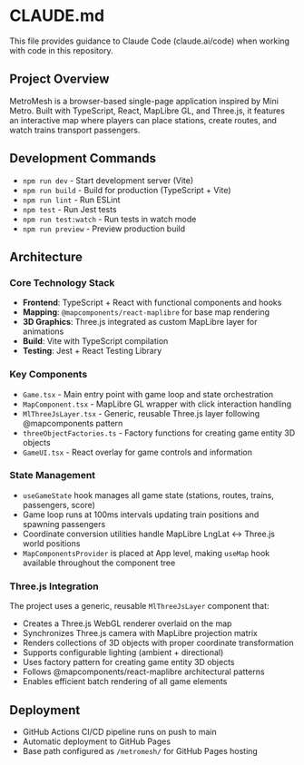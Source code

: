 # CLAUDE.md

This file provides guidance to Claude Code (claude.ai/code) when working with code in this repository.

## Project Overview

MetroMesh is a browser-based single-page application inspired by Mini Metro. Built with TypeScript, React, MapLibre GL, and Three.js, it features an interactive map where players can place stations, create routes, and watch trains transport passengers.

## Development Commands

- `npm run dev` - Start development server (Vite)
- `npm run build` - Build for production (TypeScript + Vite)
- `npm run lint` - Run ESLint
- `npm test` - Run Jest tests
- `npm run test:watch` - Run tests in watch mode
- `npm run preview` - Preview production build

## Architecture

### Core Technology Stack
- **Frontend**: TypeScript + React with functional components and hooks
- **Mapping**: `@mapcomponents/react-maplibre` for base map rendering
- **3D Graphics**: Three.js integrated as custom MapLibre layer for animations
- **Build**: Vite with TypeScript compilation
- **Testing**: Jest + React Testing Library

### Key Components
- `Game.tsx` - Main entry point with game loop and state orchestration
- `MapComponent.tsx` - MapLibre GL wrapper with click interaction handling
- `MlThreeJsLayer.tsx` - Generic, reusable Three.js layer following @mapcomponents pattern
- `threeObjectFactories.ts` - Factory functions for creating game entity 3D objects
- `GameUI.tsx` - React overlay for game controls and information

### State Management
- `useGameState` hook manages all game state (stations, routes, trains, passengers, score)
- Game loop runs at 100ms intervals updating train positions and spawning passengers
- Coordinate conversion utilities handle MapLibre LngLat ↔ Three.js world positions
- `MapComponentsProvider` is placed at App level, making `useMap` hook available throughout the component tree

### Three.js Integration
The project uses a generic, reusable `MlThreeJsLayer` component that:
- Creates a Three.js WebGL renderer overlaid on the map
- Synchronizes Three.js camera with MapLibre projection matrix  
- Renders collections of 3D objects with proper coordinate transformation
- Supports configurable lighting (ambient + directional)
- Uses factory pattern for creating game entity 3D objects
- Follows @mapcomponents/react-maplibre architectural patterns
- Enables efficient batch rendering of all game elements

## Deployment

- GitHub Actions CI/CD pipeline runs on push to main
- Automatic deployment to GitHub Pages
- Base path configured as `/metromesh/` for GitHub Pages hosting
